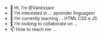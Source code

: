 - 👋 Hi, I’m @Vanessaor
- 👀 I’m interested in ... aprender linguagem 
- 🌱 I’m currently learning ... HTML CSS e JS 
- 💞️ I’m looking to collaborate on ...
- 📫 How to reach me ...

<!---
Vanessaor/Vanessaor is a ✨ special ✨ repository because its `README.md` (this file) appears on your GitHub profile.
You can click the Preview link to take a look at your changes.
--->

